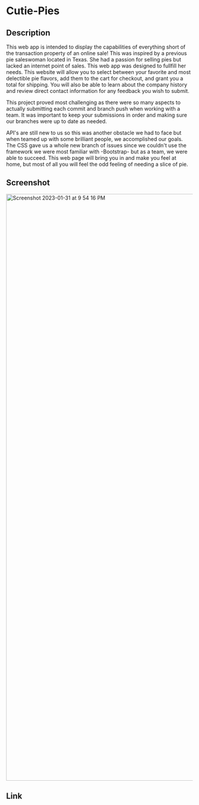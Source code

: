 # Cutie-Pies

## Description

This web app is intended to display the capabilities of everything short of the transaction property of an online sale! This was inspired by a previous pie saleswoman located in Texas. She had a passion for selling pies but lacked an internet point of sales. This web app was designed to fullfill her needs. This website will allow you to select between your favorite and most delectible pie flavors, add them to the cart for checkout, and grant you a total for shipping. You will also be able to learn about the company history and review direct contact information for any feedback you wish to submit.

This project proved most challenging as there were so many aspects to actually submitting each commit and branch push when working with a team. It was important to keep your submissions in order and making sure our branches were up to date as needed. 

API's are still new to us so this was another obstacle we had to face but when teamed up with some brilliant people, we accomplished our goals. The CSS gave us a whole new branch of issues since we couldn't use the framework we were most familiar with -Bootstrap- but as a team, we were able to succeed. This web page will bring you in and make you feel at home, but most of all you will feel the odd feeling of needing a slice of pie.

## Screenshot
<img width="1586" alt="Screenshot 2023-01-31 at 9 54 16 PM" src="https://user-images.githubusercontent.com/118412985/215941610-66bdc664-104a-48ae-a181-3d3be2c3bdd0.png">

## Link 

